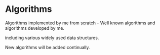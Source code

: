 # Algorithms
Algorithms implemented by me from scratch - Well known algorithms and algorithms developed by me.

including various widely used data structures. 

New algorithms will be added continually.
